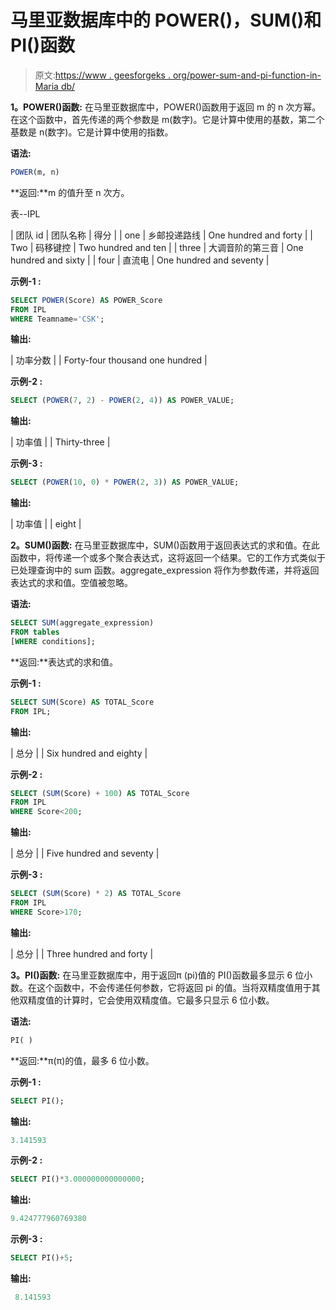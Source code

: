 # 马里亚数据库中的 POWER()，SUM()和 PI()函数

> 原文:[https://www . geesforgeks . org/power-sum-and-pi-function-in-Maria db/](https://www.geeksforgeeks.org/power-sum-and-pi-function-in-mariadb/)

**1。POWER()函数:**
在马里亚数据库中，POWER()函数用于返回 m 的 n 次方幂。在这个函数中，首先传递的两个参数是 m(数字)。它是计算中使用的基数，第二个基数是 n(数字)。它是计算中使用的指数。

**语法:**

```sql
POWER(m, n)
```

**返回:**m 的值升至 n 次方。

表--IPL

| 团队 id | 团队名称 | 得分 |
| one | 乡邮投递路线 | One hundred and forty |
| Two | 码移键控 | Two hundred and ten |
| three | 大调音阶的第三音 | One hundred and sixty |
| four | 直流电 | One hundred and seventy |

**示例-1 :**

```sql
SELECT POWER(Score) AS POWER_Score
FROM IPL
WHERE Teamname='CSK';
```

**输出:**

| 功率分数 |
| Forty-four thousand one hundred |

**示例-2 :**

```sql
SELECT (POWER(7, 2) - POWER(2, 4)) AS POWER_VALUE;
```

**输出:**

| 功率值 |
| Thirty-three |

**示例-3 :**

```sql
SELECT (POWER(10, 0) * POWER(2, 3)) AS POWER_VALUE;
```

**输出:**

| 功率值 |
| eight |

**2。SUM()函数:**
在马里亚数据库中，SUM()函数用于返回表达式的求和值。在此函数中，将传递一个或多个聚合表达式，这将返回一个结果。它的工作方式类似于已处理查询中的 sum 函数。aggregate_expression 将作为参数传递，并将返回表达式的求和值。空值被忽略。

**语法:**

```sql
SELECT SUM(aggregate_expression)
FROM tables
[WHERE conditions];
```

**返回:**表达式的求和值。

**示例-1 :**

```sql
SELECT SUM(Score) AS TOTAL_Score
FROM IPL;
```

**输出:**

| 总分 |
| Six hundred and eighty |

**示例-2 :**

```sql
SELECT (SUM(Score) + 100) AS TOTAL_Score
FROM IPL
WHERE Score<200;
```

**输出:**

| 总分 |
| Five hundred and seventy |

**示例-3 :**

```sql
SELECT (SUM(Score) * 2) AS TOTAL_Score
FROM IPL
WHERE Score>170;
```

**输出:**

| 总分 |
| Three hundred and forty |

**3。PI()函数:**
在马里亚数据库中，用于返回π (pi)值的 PI()函数最多显示 6 位小数。在这个函数中，不会传递任何参数，它将返回 pi 的值。当将双精度值用于其他双精度值的计算时，它会使用双精度值。它最多只显示 6 位小数。

**语法:**

```sql
PI( )
```

**返回:**π(π)的值，最多 6 位小数。

**示例-1 :**

```sql
SELECT PI();
```

**输出:**

```sql
3.141593
```

**示例-2 :**

```sql
SELECT PI()*3.000000000000000;
```

**输出:**

```sql
9.424777960769380
```

**示例-3 :**

```sql
SELECT PI()+5;
```

**输出:**

```sql
 8.141593
```